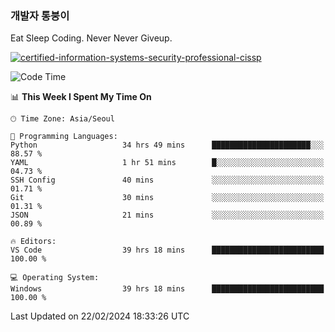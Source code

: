 ### 개발자 통붕이
Eat Sleep Coding.
Never Never Giveup.

[![certified-information-systems-security-professional-cissp](https://user-images.githubusercontent.com/44606727/157613689-acd84ec6-5f8f-4e79-89d9-a8d51f033634.png)](https://www.credly.com/badges/f394a010-85a0-450b-9136-8043af01d71c/public_url)

<!--START_SECTION:waka-->
![Code Time](http://img.shields.io/badge/Code%20Time-2%2C573%20hrs%2010%20mins-blue)

📊 **This Week I Spent My Time On** 

```text
🕑︎ Time Zone: Asia/Seoul

💬 Programming Languages: 
Python                   34 hrs 49 mins      ██████████████████████░░░   88.57 % 
YAML                     1 hr 51 mins        █░░░░░░░░░░░░░░░░░░░░░░░░   04.73 % 
SSH Config               40 mins             ░░░░░░░░░░░░░░░░░░░░░░░░░   01.71 % 
Git                      30 mins             ░░░░░░░░░░░░░░░░░░░░░░░░░   01.31 % 
JSON                     21 mins             ░░░░░░░░░░░░░░░░░░░░░░░░░   00.89 % 

🔥 Editors: 
VS Code                  39 hrs 18 mins      █████████████████████████   100.00 % 

💻 Operating System: 
Windows                  39 hrs 18 mins      █████████████████████████   100.00 % 
```


 Last Updated on 22/02/2024 18:33:26 UTC
<!--END_SECTION:waka-->
